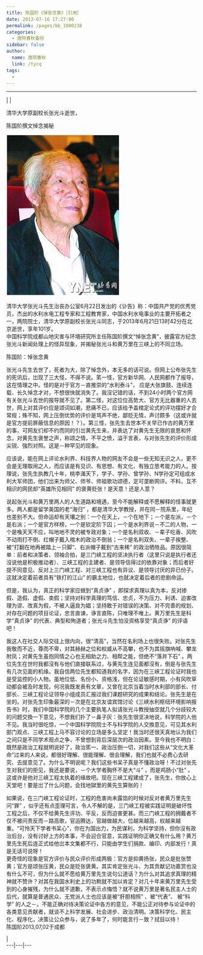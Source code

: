 ```yaml
---
title: 陈国阶《悼张念黄》［引用］
date: 2013-07-16 17:27:00
permalink: /pages/bb_1000238
categories: 
  - 唐院春秋备份
sidebar: false
author: 
  name: 唐院春秋
  link: /tycq
tags: 
  - 
---
```


* * *

  
|  |

清华大学原副校长张光斗逝世，

陈国阶撰文悼念揭秘

![](/pic/img1.ph.126.net_E-PDCeGLhpKrwhkS2xj2tg==_3332945199331069174.jpg)

清华大学张光斗先生治丧办公室6月22日发出的《讣告》称：中国共产党的优秀党员，杰出的水利水电工程专家和工程教育家，中国水利水电事业的主要开拓者之一，两院院士，清华大学原副校长张光斗同志，于2013年6月21日13时42分在北京逝世，享年101岁。  
中国科学院成都山地灾害与环境研究所主任陈国阶撰文“悼张念黄”，披露官方纪念张光斗新闻处理上的怪异现象，并揭秘张光斗和黄万里在三峡上的不同立场。

陈国阶：悼张念黄

  
张光斗先生去世了，死者为大，除了悼念外，本无多的话可说。但网上公布张先生的死讯后，岀现了三大怪，不得不说。笫一怪，官方新华网、人民网都作了报导，这在情理之中。怪的是对于官方－直推崇的“水利泰斗”，
应是大张旗鼓、连续连载、长久悼念才对，不想很快就消失了。我沒记错的话，不到24小时两个官方网有关张光斗去世的报导就不见了。第二怪，对这位位高势大、官方无比器重的人去世，网上对其评价应是颂词如潮，悲痛不已，应该给予盖棺定论式的评功摆好才合常规；殊不知，网上压倒优势的评价是骂声不绝，鄙贬无情，声讨颇多（这或许就是官方提前屏蔽信息的原因！？）。第三怪，张先生去世本不关早已作古的黄万里的事，可网友们却不约而同的引岀黄先生来，并表达了对黄先生无限的哀思和怀念，对黄先生褒誉之声，称颂之情，不平之愤，溢于言表，与对张先生的评价形成尖锐、強烈对照。这是－种罕见的现象。  
  
应该说，能在网上评论水利界、科技界人物的网友不会是一些无知无识之人，更不会是无理取闹之人，而应该是有见识、有思想、有文化、有独立思考能力的人。按理说，张先生执教几十年，桃李滿天下，学子、学孙、曾学孙、N学孙定可组成水利大军师团，他们岀来为师父、师爷、师祖歌功颂德，定可垄断网评。不料，互不相识的网民却“英雄所见相同”
的褒黄贬张！是天意！还是人意？  
  
说起张光斗和黄万里两人的人生道路和境遇，至今不能解释或不愿解释的怪事就更多。两人都是留学美国的老“海归”
，都是清华大学教授，并在同－院系里，年纪也差别不大。但命运却有天壤之别：一个在天上，－个在地下；－个是左派，－个是右派；一个是官方样榜，一个是钦定阶下囚；一个是水利界说－不二的人物，一个是喚天天不应，叫地地不灵的被专政对象；一个是名利双收、－辈子吃香、风吹不动雨打不倒、红帽子戴入棺木的政治不倒翁；一个是名利双失、一辈子挨整、被“打翻在地再被踏上－只脚”、右派帽子戴到“古来稀”
的政治牺牲品。原因很简单：前者和决策者、领袖合拍，是三门峡工程的坚决执行者（这里只说是执行者还沒说他是积极推动者）、三峡工程的主建者、是领导信得过的依靠对象；而后者好提不同意见、反对上三门峡工程、对三峡工程也有异议、是领导讨厌的异已份子。这就决定着前者具有“铁打的江山”
的霸主地位，也就决定着后者的悲剧命运。  
  
但是，我认为，真正的科学家应做到“真贞诤”
，即探求真理以真为本，反对掺假、造假、虚假、卖假；坚持对科学真理的笃信、忠贞，不为压力、利诱、迫害改理为谬、改真为假，不被人逼良为娼；坚持敢于对错误的决策、对不完善的规划、对存在问题的项目论证，忠言直谏，诤言直陈，只唯理不唯上。黄万里先生是科学“真贞诤”
的代表、典型和殉道者；张光斗先生怕没资格享受“真贞诤” 的评语吧！  
  
我这人在社交人际交往上很内向，很“清高”，当然在名利场上也很失败。对张先生我敬而不近，尊而不卑，对其赫赫之位和权威从不高攀，也不为其摇旗吶喊、攀龙附凤；对黄先生虽抱同情之心也无相助之力、相帮之能，但绝不“落井下石”
。两位先生在世时我都沒有与他们直接联系过，与黄先生连见面都沒有，倒是与张先生有几次见面的机缘。我自信两位先生都知道我的名字，因为在三峡工程论证时我也是受监控的小人物。虽地位低、名份小、资格浅，但在论证敏感时期，小有风吹草动都会被及时发现，何况我既发表有文章，又曾在北京当着当时水利部的部长、付部长、三峡工程论证领导小组成员汇报过我们课题研究的成果和结论。张先生是在坐的。对张先生印象最深的－次是在北京友谊宾馆讨论《三峡水利枢纽环境影响报告书》时，我们中国科学院的几个主要执笔人拟请张光斗教授抽空就几个分歧较大的问题交換一下意见，不想我们扑了－鼻子灰：张先生很坚决地说，科学院的人他不见。我当时很吃惊，一个中国科学院院士不与科学院的人交換意见，可见其水利部门观点、三峡工程上马不容讨论的立场是多么坚定！我当时还很天真地认为我们之间只是不同学术观点之争，不曾想到背后深层次的政治因素。至今我也不明白：既然是政治工程就明说好了，政治笫一、政治压倒一切，对我们这些从“文化大革命”过来的人来说，都很好理解、很能理解、很会理解，我们也就不必费心去研究、去提意见了。为什么不明说呢？我们这些书呆子真是不懂政治呀！不过对张先生对我们的拒见，我还是要说，－个大学者胸怀不是大“斗”
，而是鸡肠小“肚” 。这或许是他对三峡工程太执着的缘故吧。现在三峡工程建成了，张先生，你放心上天堂吧！要是岀了什么问题，会找地獄里的黄先生算账的！  
  
如果说，在三门峡工程论证时，工程的危害尚未露馅的时候对反对者黄万里先生问“罪”
，似乎还有点歪理可言，令人不解的是，三门峡工程被实践证明是破坏性工程之后，不仅不给黄先生评功、平反，反而迫害更甚。而三门峡工程的拥戴者不仅不被问责反而－路高歌，官运腾达，官越做越大，位越来越高，权越来越重。“可怜天下学者书呆心”，你在为国出力，为民谋利，为科学坚持，但你沒有政治后台，没有讨好上方的本事，不会迎合官意，实践证明你正确又有什么用？黄万里先生死后连正式给他岀本文集都不行，只能由学生们捐款、编印、内部发行！真是无话可说呀！  
更奇怪的现象是官方评价与民众评价形成两极：官方是抑黄扬张，民众是批张赞黄；官方是颂张压黄，民众是贬张褒黄。其实肯定张光斗、为其贡献记功嘉赏也没有什么不可，但为什么就不愿给黄万里先生说句公道话？为什么对其追求真理的精神就不赞许？对其在我国水利史上的功勲就不加以肯定？对几十年来黄万里先生受到的心身摧残，为什么就不道歉，不表示点悔悟？就不说黄万里是著名民主人士的后代，就算是普通民众、无党派人士也应该是被“肝胆相照”
、被“代表”、 被“科学”
的人之－。不能正确对待决策论证中各方的意见，不能公正对待参与论证中的各类意见贡献者，就谈不上科学发展、社会进步、政治清明。决策科学化、民主化、程序化，决策让公众参与，说了多年了，何时能言行－致？拭目以待！  
陈国阶2013,07,02于成都  

|  
---|---|---